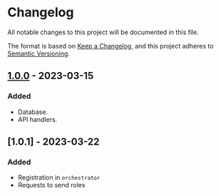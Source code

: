 # Changelog

All notable changes to this project will be documented in this file.

The format is based on [Keep a Changelog](https://keepachangelog.com/en/1.0.0/),
and this project adheres to [Semantic Versioning](https://semver.org/spec/v2.0.0.html).


## [1.0.0] - 2023-03-15

### Added

- Database.
- API handlers.

## [1.0.1] - 2023-03-22

### Added

- Registration in `orchestrator`
- Requests to send roles 

[1.0.0]: https://gitlab.com/distributed_lab/acs/orchestrator/-/tree/feature/requests_action_filter
[1.0.0]: https://github.com/distributed_lab/acs/identity-svc/compare/develop...feature/add_registration_roles
